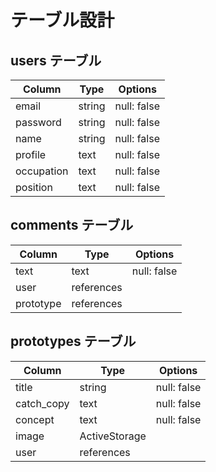 # テーブル設計

## users テーブル

| Column   | Type   | Options     |
| -------- | ------ | ----------- |
| email    | string | null: false |
| password | string | null: false |
| name     | string | null: false |
| profile  | text   | null: false |
|occupation| text   | null: false |
| position | text   | null: false |


## comments テーブル

| Column  |  Type     | Options     |
| ------  | --------- | ----------- |
| text    |  text     | null: false |
| user    | references| 
|prototype| references| 

## prototypes テーブル

| Column     | Type          | Options     |
| --------   | ------        | ----------- |
| title      | string        | null: false |
| catch_copy | text          | null: false |
| concept    | text          | null: false |
| image      | ActiveStorage |             |
| user       | references    |
